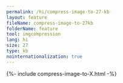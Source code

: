 ```yaml
---
permalink: /hi/compress-image-to-27-kb
layout: feature
fileName: compress-image-to-27kb
folderName: feature
tool: imgcompression
lang: hi
size: 27
type: kb
nointernationalization: true
---
```

{%- include compress-image-to-X.html -%}
      
